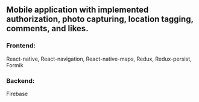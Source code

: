 <h2>Mobile application with implemented authorization, photo capturing, location tagging, comments, and likes.</h2>

<h3>Frontend:</h3>
<p>React-native, React-navigation, React-native-maps, Redux, Redux-persist, Formik</p>

<h3>Backend:</h3>
<p>Firebase</p>